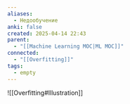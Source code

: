 ```yaml
---
aliases:
  - Недообучение
anki: false
created: 2025-04-14 22:43
parent:
  - "[[Machine Learning MOC|ML MOC]]"
connected:
  - "[[Overfitting]]"
tags:
  - empty
---
```




![[Overfitting#Illustration]]


